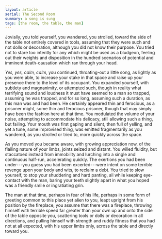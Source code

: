 ```yaml
---
layout: article
serial: The Second Room
summary: a song is sung
tags: [the room, the table, the man]
---
```


Jovially, you told yourself, you wandered, you strolled, toward the side of the table not entirely covered in tools, assuming that they were such and not dolls or decoration, although you did not know their purpose. You tried not to stare too intently for any which might be used as a bludgeon, feeling out their weights and disposition in the hundred scenarios of potential and imminent death-causation which ran through your head.

_Yes, yes, calm, calm,_ you continued, throating-out a little song, as lightly as you were able, to increase your stake in that space and raise up your presence there to the level of its occupant. You expanded yourself, with subtlety and magnanimity, or attempted such, though in reality what terrifying sound and loudness it must have seemed to a man so trapped, assuming he was trapped, and for so long, assuming such a duration, as this man was and had been.  He certainly appeared thin and ferocious, as a prisoner might, some thin and ferocious prisoner, though that may simply have been the fashion here at that time.  You modulated the volume of your noise, attempting to accommodate his delicacy, still allowing such a thing, but failing.  Your mouth was first gaping and silent, then full of yelling, and yet a tune, some improvised thing, was emitted fragmentarily as you wandered, as you strolled or tried to, more quickly across the space.

As you moved you became aware, with growing appreciation now, of the flailing nature of your limbs, joints seized and distant. You willed fluidity, but staccatoed instead from immobility and lurching into a single and continuous half-run, accelerating quickly. The exertions you had been under---you guess you had been excerted---were intent on some terrible revenge upon your body and wits, to reclaim a debt. You tried to slow yourself, to stop your shuddering and hard panting, all while keeping eye-contact with the man, baring your teeth slightly apart in what you hoped was a friendly smile or ingratiating grin.

The man at that time, perhaps in fear of his life, perhaps in some form of greeting common to this place yet alien to you, leapt upright from his position by the fireplace, you assume that there was a fireplace, throwing himself with terrible speed far greater than your own up and onto the side of the table opposite you, scattering tools or dolls or decoration in all directions, and pulling himself with strength and ruddy fitness that you had not at all expected, with his upper limbs only, across the table and directly toward you.
